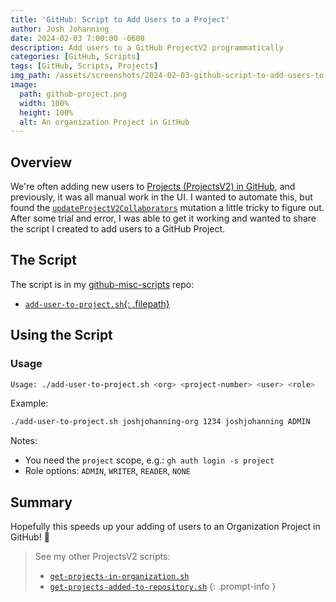 ```yaml
---
title: 'GitHub: Script to Add Users to a Project'
author: Josh Johanning
date: 2024-02-03 7:00:00 -0600
description: Add users to a GitHub ProjectV2 programmatically
categories: [GitHub, Scripts]
tags: [GitHub, Scripts, Projects]
img_path: /assets/screenshots/2024-02-03-github-script-to-add-users-to-project
image:
  path: github-project.png
  width: 100%
  height: 100%
  alt: An organization Project in GitHub
---
```


## Overview

We're often adding new users to [Projects (ProjectsV2) in GitHub](https://docs.github.com/en/issues/planning-and-tracking-with-projects/learning-about-projects/about-projects), and previously, it was all manual work in the UI. I wanted to automate this, but found the [`updateProjectV2Collaborators`](https://docs.github.com/en/graphql/reference/mutations#updateprojectv2collaborators) mutation a little tricky to figure out. After some trial and error, I was able to get it working and wanted to share the script I created to add users to a GitHub Project.

## The Script

The script is in my [github-misc-scripts](https://github.com/joshjohanning/github-misc-scripts) repo:

- [`add-user-to-project.sh`{: .filepath}](https://github.com/joshjohanning/github-misc-scripts/blob/main/gh-cli/add-user-to-project.sh)

## Using the Script

### Usage

```bash
Usage: ./add-user-to-project.sh <org> <project-number> <user> <role>
```

Example:

```bash
./add-user-to-project.sh joshjohanning-org 1234 joshjohanning ADMIN
```

Notes:

- You need the `project` scope, e.g.: `gh auth login -s project`
- Role options: `ADMIN`, `WRITER`, `READER`, `NONE`

## Summary

Hopefully this speeds up your adding of users to an Organization Project in GitHub! 🚀

> See my other ProjectsV2 scripts:
>
> - [`get-projects-in-organization.sh`](https://github.com/joshjohanning/github-misc-scripts/blob/main/gh-cli/get-projects-in-organization.sh)
> - [`get-projects-added-to-repository.sh`](https://github.com/joshjohanning/github-misc-scripts/blob/main/gh-cli/get-projects-added-to-repository.sh)
{: .prompt-info }
